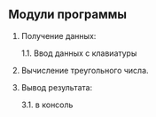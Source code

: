## Модули программы

1. Получение данных:

    1.1. Ввод данных с клавиатуры

2. Вычисление треугольного числа.

3. Вывод результата:
    
    3.1. в консоль
